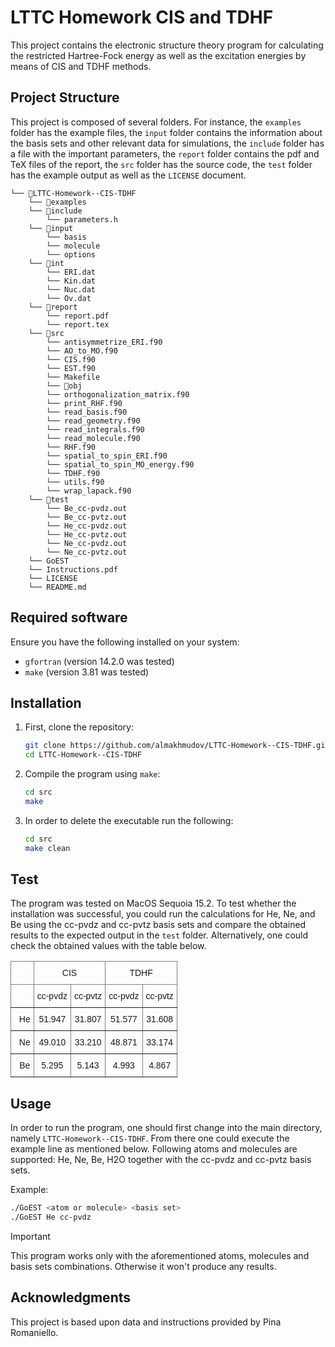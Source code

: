 # LTTC Homework CIS and TDHF

This project contains the electronic structure theory program for calculating the restricted Hartree-Fock energy as well as the excitation energies by means of CIS and TDHF methods.

## Project Structure

This project is composed of several folders. For instance, the `examples` folder has the example files, the `input` folder contains the information about the basis sets and other relevant data for simulations, the `include` folder has a file with the important parameters, the `report` folder contains the pdf and TeX files of the report, the `src` folder has the source code, the `test` folder has the example output as well as the `LICENSE` document.

```
└── 📁LTTC-Homework--CIS-TDHF
    └── 📁examples
    └── 📁include
        └── parameters.h
    └── 📁input
        └── basis
        └── molecule
        └── options
    └── 📁int
        └── ERI.dat
        └── Kin.dat
        └── Nuc.dat
        └── Ov.dat
    └── 📁report
        └── report.pdf
        └── report.tex
    └── 📁src
        └── antisymmetrize_ERI.f90
        └── AO_to_MO.f90
        └── CIS.f90
        └── EST.f90
        └── Makefile
        └── 📁obj
        └── orthogonalization_matrix.f90
        └── print_RHF.f90
        └── read_basis.f90
        └── read_geometry.f90
        └── read_integrals.f90
        └── read_molecule.f90
        └── RHF.f90
        └── spatial_to_spin_ERI.f90
        └── spatial_to_spin_MO_energy.f90
        └── TDHF.f90
        └── utils.f90
        └── wrap_lapack.f90
    └── 📁test
        └── Be_cc-pvdz.out
        └── Be_cc-pvtz.out
        └── He_cc-pvdz.out
        └── He_cc-pvtz.out
        └── Ne_cc-pvdz.out
        └── Ne_cc-pvtz.out
    └── GoEST
    └── Instructions.pdf
    └── LICENSE
    └── README.md
```

## Required software

Ensure you have the following installed on your system:
- `gfortran` (version 14.2.0 was tested)
- `make` (version 3.81 was tested)

## Installation

1. First, clone the repository:
    ```sh
    git clone https://github.com/almakhmudov/LTTC-Homework--CIS-TDHF.git
    cd LTTC-Homework--CIS-TDHF
    ```

2. Compile the program using `make`:
    ```sh
    cd src
    make
    ```

3. In order to delete the executable run the following:
    ```sh
    cd src
    make clean
    ```

## Test

The program was tested on MacOS Sequoia 15.2. To test whether the installation was successful, you could run the calculations for He, Ne, and Be using the cc-pvdz and cc-pvtz basis sets and compare the obtained results to the expected output in the `test` folder. Alternatively, one could check the obtained values with the table below.

<style type="text/css">
.tg  {border-collapse:collapse;border-spacing:0;}
.tg td{border-color:black;border-style:solid;border-width:1px;font-family:Arial, sans-serif;font-size:14px;
  overflow:hidden;padding:10px 5px;word-break:normal;}
.tg th{border-color:black;border-style:solid;border-width:1px;font-family:Arial, sans-serif;font-size:14px;
  font-weight:normal;overflow:hidden;padding:10px 5px;word-break:normal;}
.tg .tg-c3ow{border-color:inherit;text-align:center;vertical-align:top}
.tg .tg-0pky{border-color:inherit;text-align:left;vertical-align:top}
</style>
<table class="tg"><thead>
  <tr>
    <th class="tg-0pky"></th>
    <th class="tg-c3ow" colspan="2">CIS</th>
    <th class="tg-c3ow" colspan="2">TDHF</th>
  </tr></thead>
<tbody>
  <tr>
    <td class="tg-0pky"></td>
    <td class="tg-c3ow">cc-pvdz</td>
    <td class="tg-c3ow">cc-pvtz</td>
    <td class="tg-c3ow">cc-pvdz</td>
    <td class="tg-c3ow">cc-pvtz</td>
  </tr>
  <tr>
    <td class="tg-c3ow">&nbsp;&nbsp;He  </td>
    <td class="tg-c3ow">51.947</td>
    <td class="tg-c3ow">31.807</td>
    <td class="tg-c3ow">51.577</td>
    <td class="tg-c3ow">31.608</td>
  </tr>
  <tr>
    <td class="tg-c3ow">&nbsp;&nbsp;Ne  </td>
    <td class="tg-c3ow">49.010</td>
    <td class="tg-c3ow">33.210</td>
    <td class="tg-c3ow">48.871</td>
    <td class="tg-c3ow">33.174</td>
  </tr>
  <tr>
    <td class="tg-c3ow">&nbsp;&nbsp;Be  </td>
    <td class="tg-c3ow">5.295</td>
    <td class="tg-c3ow">5.143</td>
    <td class="tg-c3ow">4.993</td>
    <td class="tg-c3ow">4.867</td>
  </tr>
</tbody>
</table>

## Usage

In order to run the program, one should first change into the main directory, namely `LTTC-Homework--CIS-TDHF`. From there one could execute the example line as mentioned below. Following atoms and molecules are supported: He, Ne, Be, H2O together with the cc-pvdz and cc-pvtz basis sets.

Example:
```sh
./GoEST <atom or molecule> <basis set>
./GoEST He cc-pvdz
```

> [!IMPORTANT]
> This program works only with the aforementioned atoms, molecules and basis sets combinations. Otherwise it won't produce any results.

## Acknowledgments
This project is based upon data and instructions provided by Pina Romaniello.